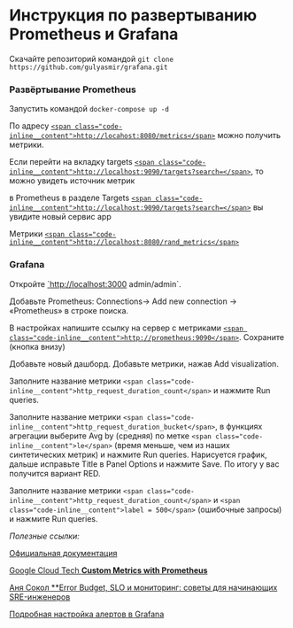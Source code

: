 # Инструкция по развертыванию Prometheus и Grafana

Скачайте репозиторий командой `git clone https://github.com/gulyasmir/grafana.git`

### Развёртывание Prometheus

Запустить командой
`docker-compose up -d`

По адресу [`<span class="code-inline__content">http://locahost:8080/metrics</span>`](http://locahost:8080/metrics) можно получить метрики.

Если перейти на вкладку targets [`<span class="code-inline__content">http://localhost:9090/targets?search=</span>`](http://localhost:9090/targets?search=), то можно увидеть источник метрик

в Prometheus в разделе Targets [`<span class="code-inline__content">http://localhost:9090/targets?search=</span>`](http://localhost:9090/targets?search=) вы увидите новый сервис app

Метрики [`<span class="code-inline__content">http://localhost:8080/rand_metrics</span>`](http://localhost:8080/rand_metrics)


### Grafana

Откройте [\`](http://localhost:3000/)[http://localhost:3000](http://localhost:3000/) admin/admin\`.

Добавьте Prometheus: Connections→ Add new connection → «Prometheus» в строке поиска.

В настройках напишите ссылку на сервер с метриками [`<span class="code-inline__content">http://prometheus:9090</span>`](http://prometheus:9090/). Сохраните (кнопка внизу)

Добавьте новый дашборд. Добавьте метрики, нажав Add visualization.

Заполните название метрики `<span class="code-inline__content">http_request_duration_count</span>` и нажмите Run queries.

Заполните название метрики `<span class="code-inline__content">http_request_duration_bucket</span>`, в функциях агрегации выберите Avg by (средняя) по метке `<span class="code-inline__content">le</span>` (время меньше, чем из наших синтетических метрик) и нажмите Run queries.  Нарисуется график, дальше исправьте Title в Panel Options и нажмите Save. По итогу у вас получится  вариант RED.

Заполните название метрики `<span class="code-inline__content">http_request_duration_count</span>` и `<span class="code-inline__content">label = 500</span>` (ошибочные запросы) и нажмите Run queries.


*Полезные ссылки:*

[Официальная документация](https://prometheus.io/docs/instrumenting/exposition_formats/)

[Google Cloud Tech **Custom Metrics with Prometheus**](https://www.youtube.com/watch?app=desktop&v=XToKHYXSUyc)

[Аня Сокол **Error Budget, SLO и мониторинг: советы для начинающих SRE-инженеров](https://habr.com/ru/companies/slurm/articles/715762/)

[Подробная настройка алертов в Grafana](https://blog.kvv213.com/2023/12/grafana-alerting-ponyat-i-prostit/)
